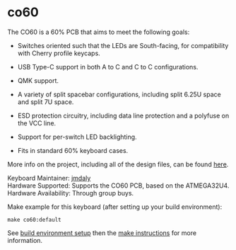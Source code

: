 # co60

The CO60 is a 60% PCB that aims to meet the following goals:

* Switches oriented such that the LEDs are South-facing, for
  compatibility with Cherry profile keycaps.

* USB Type-C support in both A to C and C to C configurations.

* QMK support.

* A variety of split spacebar configurations, including split 6.25U
  space and split 7U space.

* ESD protection circuitry, including data line protection and a
  polyfuse on the VCC line.

* Support for per-switch LED backlighting.

* Fits in standard 60% keyboard cases.

More info on the project, including all of the design files, can be found [here](https://github.com/jmdaly/CO60).

Keyboard Maintainer: [jmdaly](https://github.com/jmdaly)  
Hardware Supported: Supports the CO60 PCB, based on the ATMEGA32U4.
Hardware Availability: Through group buys.

Make example for this keyboard (after setting up your build environment):

    make co60:default

See [build environment setup](https://docs.qmk.fm/build_environment_setup.html) then the [make instructions](https://docs.qmk.fm/make_instructions.html) for more information.
